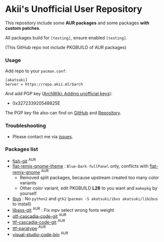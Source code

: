 # Akii's Unofficial User Repository

This repository include some **AUR packages** and some packages **with custom patches**.

All packages build for `[testing]`, ensure enabled `[testing]`.

(This GitHub repo not include PKGBUILD of AUR packages)

### Usage

Add repo to your `pacman.conf`:

```
[akatsuki]
Server = https://repo.akii.ml/$arch
```

And add PGP key ([ArchWiki: Adding unofficial keys](https://wiki.archlinux.org/index.php/Pacman/Package_signing#Adding_unofficial_keys)):

* 0x327233920548825E

The PGP key file also can find on [GitHub](https://github.com/akiirui/repo/blob/master/akatsuki.pub) and [Repository](https://repo.akii.ml/akatsuki.pub).

### Troubleshooting

* Please contact me via [issues](https://github.com/akiirui/repo/issues/new).

### Packages list

- [fish-git](https://aur.archlinux.org/packages/fish-git/) <sup>AUR</sup>
- [flat-remix-gnome-theme](https://github.com/akiirui/repo/tree/master/flat-remix-gnome-theme) : `Blue-Dark-fullPanel` only, conflicts with [flat-remix-gnome](https://aur.archlinux.org/packages/flat-remix-gnome/) <sup>AUR</sup>
    - Removed split packages, because upstream created too many color variants
    - Other color variant, edit PKGBUILD **L28** to you want and `makepkg` by yourself
- [ibus](https://github.com/akiirui/repo/tree/master/ibus) : No `python2` and `gtk2` (`pacman -S akatsuki/ibus akatsuki/libibus` to install)
- [libass-git](https://aur.archlinux.org/packages/libass-git/) <sup>AUR</sup> : Fix mpv select wrong fonts weight
- [otf-cascadia-code-git](https://aur.archlinux.org/packages/otf-cascadia-code-git) <sup>AUR</sup>
- [ttf-cascadia-code-git](https://aur.archlinux.org/packages/ttf-cascadia-code-git) <sup>AUR</sup>
- [ttf-paratype](https://aur.archlinux.org/packages/ttf-paratype/) <sup>AUR</sup>
- [visual-studio-code-bin](https://aur.archlinux.org/packages/visual-studio-code-bin/) <sup>AUR</sup>
